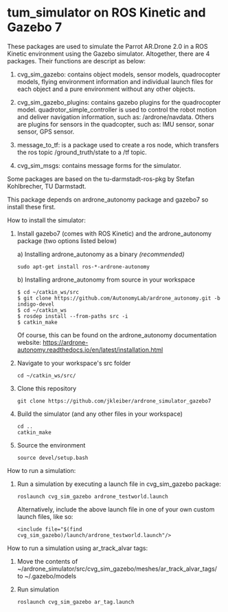 tum_simulator on ROS Kinetic and Gazebo 7
=============

These packages are used to simulate the Parrot AR.Drone 2.0 in a ROS Kinetic environment using the Gazebo simulator. Altogether, there are 4 packages. Their functions are descript as below:

1. cvg_sim_gazebo: contains object models, sensor models, quadrocopter models, flying environment information and individual launch files for each object and a pure environment without any other objects.

2. cvg_sim_gazebo_plugins: contains gazebo plugins for the quadrocopter model. quadrotor_simple_controller is used to control the robot motion and deliver navigation information, such as: /ardrone/navdata. Others are plugins for sensors in the quadcopter, such as: IMU sensor, sonar sensor, GPS sensor.

3. message_to_tf: is a package used to create a ros node, which transfers the ros topic /ground_truth/state to a /tf topic.

4. cvg_sim_msgs: contains message forms for the simulator.

Some packages are based on the tu-darmstadt-ros-pkg by Stefan Kohlbrecher, TU Darmstadt.

This package depends on ardrone_autonomy package and gazebo7 so install these first.

How to install the simulator:

1. Install gazebo7 (comes with ROS Kinetic) and the ardrone_autonomy package (two options listed below)
    
    a) Installing ardrone_autonomy as a binary *(recommended)*
    ```
    sudo apt-get install ros-*-ardrone-autonomy
    ```
    b) Installing ardrone_autonomy from source in your workspace
    ```
    $ cd ~/catkin_ws/src
    $ git clone https://github.com/AutonomyLab/ardrone_autonomy.git -b indigo-devel
    $ cd ~/catkin_ws
    $ rosdep install --from-paths src -i
    $ catkin_make
    ```
    Of course, this can be found on the ardrone_autonomy documentation website: https://ardrone-autonomy.readthedocs.io/en/latest/installation.html

2. Navigate to your workspace's src folder
    ```
    cd ~/catkin_ws/src/
    ```

3. Clone this repository

    ```
    git clone https://github.com/jkleiber/ardrone_simulator_gazebo7
    ```
4. Build the simulator (and any other files in your workspace)

    ```
    cd ..
    catkin_make
    ```
4. Source the environment

    ```
    source devel/setup.bash
    ```
    
How to run a simulation:

1. Run a simulation by executing a launch file in cvg_sim_gazebo package:

    ```
    roslaunch cvg_sim_gazebo ardrone_testworld.launch
    ```
    
    Alternatively, include the above launch file in one of your own custom launch files, like so:
    ```
    <include file="$(find cvg_sim_gazebo)/launch/ardrone_testworld.launch"/>
    ```

How to run a simulation using ar_track_alvar tags:

1. Move the contents of  ~/ardrone_simulator/src/cvg_sim_gazebo/meshes/ar_track_alvar_tags/ to  ~/.gazebo/models

2. Run simulation

    ```
    roslaunch cvg_sim_gazebo ar_tag.launch
    ```
